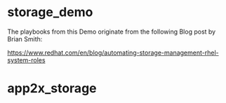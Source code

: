 # storage_demo
The playbooks from this Demo originate from the following Blog post by Brian Smith:

https://www.redhat.com/en/blog/automating-storage-management-rhel-system-roles
# app2x_storage
